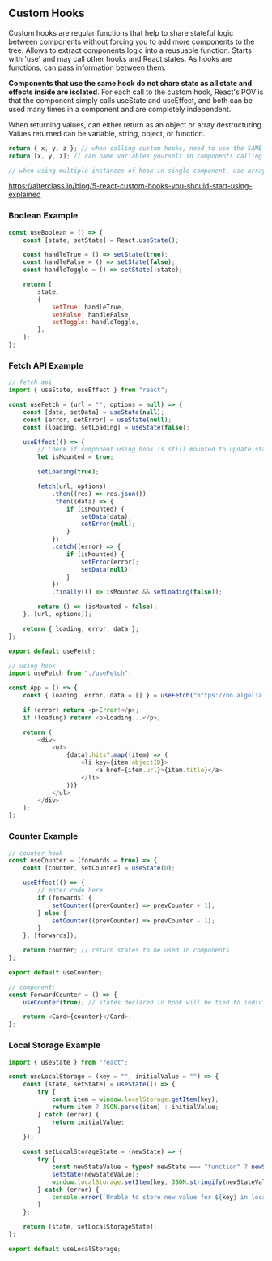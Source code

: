 ## Custom Hooks

Custom hooks are regular functions that help to share stateful logic between components without forcing you to add more components to the tree. Allows to extract components logic into a reusuable function. Starts with 'use' and may call other hooks and React states. As hooks are functions, can pass information between them.

**Components that use the same hook do not share state as all state and effects inside are isolated**. For each call to the custom hook, React's POV is that the component simply calls useState and useEffect, and both can be used many times in a component and are completely independent.

When returning values, can either return as an object or array destructuring. Values returned can be variable, string, object, or function.

```js
return { x, y, z }; // when calling custom hooks, need to use the SAME reference x, y, z
return [x, y, z]; // can name variables yourself in components calling custom hooks

// when using multiple instances of hook in single component, use array return
```

https://alterclass.io/blog/5-react-custom-hooks-you-should-start-using-explained

### Boolean Example

```js
const useBoolean = () => {
    const [state, setState] = React.useState();

    const handleTrue = () => setState(true);
    const handleFalse = () => setState(false);
    const handleToggle = () => setState(!state);

    return [
        state,
        {
            setTrue: handleTrue,
            setFalse: handleFalse,
            setToggle: handleToggle,
        },
    ];
};
```

### Fetch API Example

```js
// fetch api
import { useState, useEffect } from "react";

const useFetch = (url = "", options = null) => {
    const [data, setData] = useState(null);
    const [error, setError] = useState(null);
    const [loading, setLoading] = useState(false);

    useEffect(() => {
        // Check if component using hook is still mounted to update state variables, otherwise introduce memory leaks
        let isMounted = true;

        setLoading(true);

        fetch(url, options)
            .then((res) => res.json())
            .then((data) => {
                if (isMounted) {
                    setData(data);
                    setError(null);
                }
            })
            .catch((error) => {
                if (isMounted) {
                    setError(error);
                    setData(null);
                }
            })
            .finally(() => isMounted && setLoading(false));

        return () => (isMounted = false);
    }, [url, options]);

    return { loading, error, data };
};

export default useFetch;
```

```js
// using hook
import useFetch from "./useFetch";

const App = () => {
    const { loading, error, data = [] } = useFetch("https://hn.algolia.com/api/v1/search?query=react");

    if (error) return <p>Error!</p>;
    if (loading) return <p>Loading...</p>;

    return (
        <div>
            <ul>
                {data?.hits?.map((item) => (
                    <li key={item.objectID}>
                        <a href={item.url}>{item.title}</a>
                    </li>
                ))}
            </ul>
        </div>
    );
};
```

### Counter Example

```javascript
// counter hook
const useCounter = (forwards = true) => {
    const [counter, setCounter] = useState(0);

    useEffect(() => {
        // enter code here
        if (forwards) {
            setCounter((prevCounter) => prevCounter + 1);
        } else {
            setCounter((prevCounter) => prevCounter - 1);
        }
    }, [forwards]);

    return counter; // return states to be used in components
};

export default useCounter;
```

```javascript
// component:
const ForwardCounter = () => {
    useCounter(true); // states declared in hook will be tied to individual component (not shared)

    return <Card>{counter}</Card>;
};
```

### Local Storage Example

```js
import { useState } from "react";

const useLocalStorage = (key = "", initialValue = "") => {
    const [state, setState] = useState(() => {
        try {
            const item = window.localStorage.getItem(key);
            return item ? JSON.parse(item) : initialValue;
        } catch (error) {
            return initialValue;
        }
    });

    const setLocalStorageState = (newState) => {
        try {
            const newStateValue = typeof newState === "function" ? newState(state) : newState;
            setState(newStateValue);
            window.localStorage.setItem(key, JSON.stringify(newStateValue));
        } catch (error) {
            console.error(`Unable to store new value for ${key} in localStorage.`);
        }
    };

    return [state, setLocalStorageState];
};

export default useLocalStorage;
```
